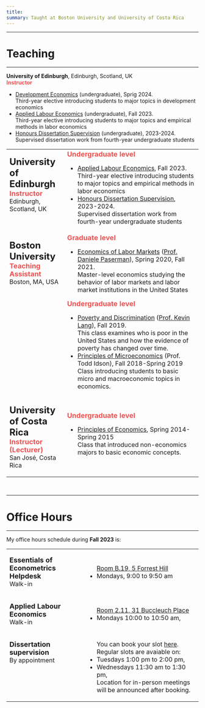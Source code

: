 ```yaml
---
title: 
summary: Taught at Boston University and University of Costa Rica
---
```


<hr>

# Teaching #

<hr>
<p>
<strong> University of Edinburgh</strong>,  Edinburgh, Scotland, UK <br>
<strong><font color="#F45050">Instructor</font> </strong><br>
<ul>
  <li><u>Development Economics</u> (undergraduate),  Sprig 2024. <br> Third-year elective introducing students to major topics in development economics</li>
  <li><u>Applied Labour Economics</u> (undergraduate),  Fall 2023. <br> Third-year elective introducing students to major topics and empirical methods in labor economics</li>
  <li><u>Honours Dissertation Supervision</u> (undergraduate),  2023-2024. <br> Supervised dissertation work from fourth-year undergraduate students</li>
</ul>
</p>


<table width="100%">
<tbody>
<tr>
<td  style="vertical-align:top" width="30%">
<p><strong> <font size="+2">University of Edinburgh</strong></font><br>
  <strong><font size="+1" color="#F45050">Instructor</font><br></strong>
  Edinburgh, Scotland, UK
</p>
</td>
<td>
<strong><font size="+1" color="#F45050">Undergraduate level </font></strong>
<ul>
  <li><u>Applied Labour Economics</u>,  Fall 2023. <br> Third-year elective introducing students to major topics and empirical methods in labor economics</li>
  <li><u>Honours Dissertation Supervision</u>,  2023-2024. <br> Supervised dissertation work from fourth-year undergraduate students</li>
</ul>
</td>
</tr>
<tr>
<td  style="vertical-align:top" width="30%">
<p><strong> <font size="+2">Boston University</strong></font><br>
  <strong><font size="+1" color="#F45050">Teaching Assistant</font><br></strong>
  Boston, MA, USA
</p>
</td>
<td>
<strong><font size="+1" color="#F45050">Graduate level </font></strong>
<ul>
  <li><u>Economics of Labor Markets</u> (<a href="https://people.bu.edu/paserman/">Prof. Daniele Paserman</a>), Spring 2020, Fall 2021. <br> Master-level economics studying the behavior of labor markets and labor market institutions in the United States</li>
</ul>
<strong><font size="+1" color="#F45050">Undergraduate level </font></strong>
<ul>
  <li><u>Poverty and Discrimination</u> (<a href="https://sites.bu.edu/kevinlang/">Prof. Kevin Lang</a>), Fall 2019. <br> 
  This class examines who is poor in the United States and how the evidence of poverty has changed over time. </li>
  <li><u>Principles of Microeconomics</u> (Prof. Todd Idson), Fall 2018-Spring 2019 <br> Class introducing students to basic micro and macroeconomic topics in economics.</li>
</ul>
</td>
</tr>
<tr>
<td  style="vertical-align:top" width="30%">
<p><strong> <font size="+2"  >University of Costa Rica</strong></font><br>
  <strong><font color="#F45050" size="+1">Instructor (Lecturer)</font> </strong><br>
  San José, Costa Rica
</p>
</td>
<td>
<strong><font size="+1" color="#F45050">Undergraduate level</font></strong><br>
<ul>
  <li> <u>Principles of Economics</u>, Spring 2014-Spring 2015<br>Class that introduced non-economics majors to basic economic concepts.</li>
</ul>
</tbody>
</table>


<br/>

<hr>

# Office Hours #

<hr>

My office hours schedule during **Fall 2023** is:


<table width="100%">
<tbody>
<tr>
<td  style="vertical-align:top" width="40%">
<p><strong> <font size="+1">Essentials of Econometrics Helpdesk</strong></font><br>
  Walk-in
</p>
</td>
<td>
<ul>
  <a href="https://maps.app.goo.gl/1ikP2BF3JVKoxMRH6"> <i class="fa-sharp fa-solid fa-location-pin"></i> Room B.19, 5 Forrest Hill</a>
  <li>Mondays, 9:00 to 9:50 am</li>
</ul>
</td>
</tr>
<tr>
<td  style="vertical-align:top" width="40%">
<p><strong> <font size="+1">Applied Labour Economics</strong></font><br>
  Walk-in
</p>
</td>
<td>
<ul>
  <a href="https://maps.app.goo.gl/WagPyxj5mxZuw94u5"> <i class="fa-sharp fa-solid fa-location-pin"></i> Room 2.11, 31 Buccleuch Place</a>
  <li>Mondays 10:00 to 10:50 am, </li>
</ul>
</td>
</tr>
<tr>
<td  style="vertical-align:top" width="40%">
<p><strong> <font size="+1" >Dissertation supervision</strong></font><br>
  By appointment
</p>
</td>
<td>
<ul>
  You can book your slot <a href="https://outlook.office365.com/owa/calendar/Meetingslots@uoe.onmicrosoft.com/bookings/s/3KyNCUZjfEqzUAkxt2X8IQ2">here</a>. Regular slots are avaiable on:
  <li>Tuesdays 1:00 pm to 2:00 pm, </li>
  <li>Wednesdays 11:30 am to 1:30 pm, </li>
  Location for in-person meetings will be announced after booking.
</ul>
</tbody>
</table>


